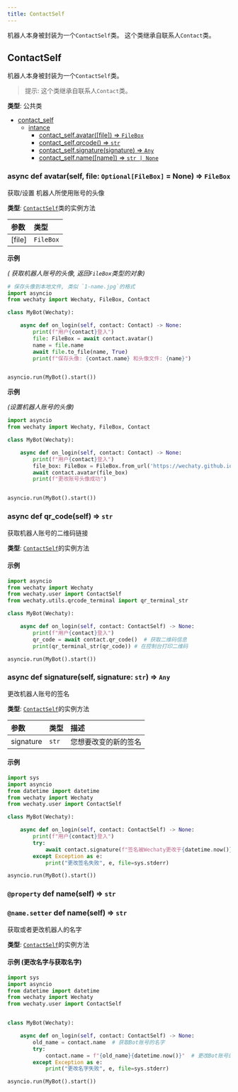 ```yaml
---
title: ContactSelf
---
```


机器人本身被封装为一个`ContactSelf`类。 这个类继承自联系人`Contact`类。

## ContactSelf

机器人本身被封装为一个`ContactSelf`类。

> 提示: 这个类继承自联系人`Contact`类。

**类型**: 公共类

* [contact_self](contact-self.md#contactself)
  * [intance](contact-self.md#contactself)
    * [contact_self.avatar\(\[file\]\) ⇒ `FileBox`](contact-self.md#contactselfavatarfile-⇒-promise)
    * [contact_self.qrcode\(\) ⇒ `str`](contact-self.md#contactselfqrcode-⇒-promise)
    * [contact_self.signature\(signature\) ⇒ `Any`](contact-self.md#contactselfsignaturesignature)
    * [contact_self.name\(\[name\]\) ⇒ `str | None`](contact-self.md#contactselfname-⇒-promisestring)

### async def avatar(self, file: `Optional[FileBox]` = None) ⇒ `FileBox`

获取/设置 机器人所使用账号的头像

**类型**: [`ContactSelf`](contact-self.md#ContactSelf)类的实例方法

| 参数 | 类型 |
| :--- | :--- |
| \[file\] | `FileBox` |

**示例** 

_\( 获取机器人账号的头像, 返回`FileBox`类型的对象\)_

```python
# 保存头像到本地文件, 类似 `1-name.jpg`的格式
import asyncio
from wechaty import Wechaty, FileBox, Contact

class MyBot(Wechaty):

    async def on_login(self, contact: Contact) -> None:
        print(f"用户{contact}登入")
        file: FileBox = await contact.avatar()
        name = file.name
        await file.to_file(name, True)
        print(f"保存头像: {contact.name} 和头像文件: {name}")


asyncio.run(MyBot().start())
```

**示例** 

_\(设置机器人账号的头像\)_

```python
import asyncio
from wechaty import Wechaty, FileBox, Contact

class MyBot(Wechaty):

    async def on_login(self, contact: Contact) -> None:
        print(f"用户{contact}登入")
        file_box: FileBox = FileBox.from_url('https://wechaty.github.io/wechaty/images/bot-qr-code.png')
        await contact.avatar(file_box)
        print(f"更改账号头像成功")


asyncio.run(MyBot().start())
```

### async def qr_code(self) ⇒ `str`

获取机器人账号的二维码链接

**类型**: [`ContactSelf`](contact-self.md#ContactSelf)的实例方法

#### 示例

```python
import asyncio
from wechaty import Wechaty
from wechaty.user import ContactSelf
from wechaty.utils.qrcode_terminal import qr_terminal_str

class MyBot(Wechaty):

    async def on_login(self, contact: ContactSelf) -> None:
        print(f"用户{contact}登入")
        qr_code = await contact.qr_code()  # 获取二维码信息
        print(qr_terminal_str(qr_code)) # 在控制台打印二维码

asyncio.run(MyBot().start())
```

### async def signature(self, signature: `str`) ⇒ `Any`

更改机器人账号的签名

**类型**: [`ContactSelf`](contact-self.md#ContactSelf)的实例方法

| 参数 |  类型 | 描述 |
| :--- | :--- | :--- |
| signature | `str` | 您想要改变的新的签名 |

#### 示例

```python
import sys
import asyncio
from datetime import datetime
from wechaty import Wechaty
from wechaty.user import ContactSelf

class MyBot(Wechaty):

    async def on_login(self, contact: ContactSelf) -> None:
        print(f"用户{contact}登入")
        try:
            await contact.signature(f"签名被Wechaty更改于{datetime.now()}")
        except Exception as e:
            print("更改签名失败", e, file=sys.stderr)

asyncio.run(MyBot().start())
```

### `@property` def name(self) ⇒ `str`  
### `@name.setter` def name(self) ⇒ `str`  

获取或者更改机器人的名字

**类型**: [`ContactSelf`](contact-self.md#contactself)的实例方法


#### 示例 \(更改名字与获取名字\)

```python
import sys
import asyncio
from datetime import datetime
from wechaty import Wechaty
from wechaty.user import ContactSelf


class MyBot(Wechaty):

    async def on_login(self, contact: ContactSelf) -> None:
        old_name = contact.name  # 获取Bot账号的名字
        try:
            contact.name = f"{old_name}{datetime.now()}"  # 更改Bot账号的名字
        except Exception as e:
            print("更改名字失败", e, file=sys.stderr)

asyncio.run(MyBot().start())
```
